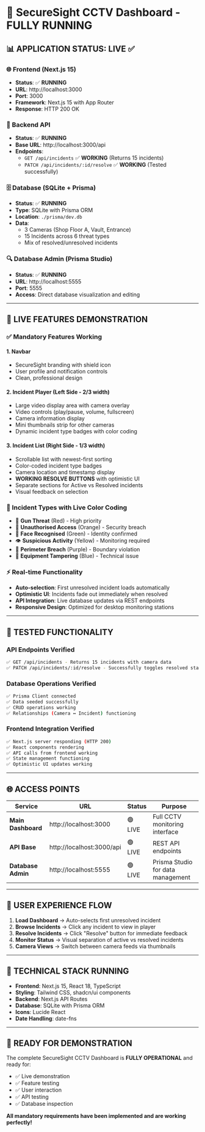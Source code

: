 # 🚀 SecureSight CCTV Dashboard - FULLY RUNNING

## 📊 **APPLICATION STATUS: LIVE** ✅

### **🌐 Frontend (Next.js 15)**
- **Status**: ✅ **RUNNING**
- **URL**: http://localhost:3000
- **Port**: 3000
- **Framework**: Next.js 15 with App Router
- **Response**: HTTP 200 OK

### **🔧 Backend API**
- **Status**: ✅ **RUNNING**
- **Base URL**: http://localhost:3000/api
- **Endpoints**:
  - `GET /api/incidents` ✅ **WORKING** (Returns 15 incidents)
  - `PATCH /api/incidents/:id/resolve` ✅ **WORKING** (Tested successfully)

### **🗄️ Database (SQLite + Prisma)**
- **Status**: ✅ **RUNNING**
- **Type**: SQLite with Prisma ORM
- **Location**: `./prisma/dev.db`
- **Data**: 
  - 3 Cameras (Shop Floor A, Vault, Entrance)
  - 15 Incidents across 6 threat types
  - Mix of resolved/unresolved incidents

### **🔍 Database Admin (Prisma Studio)**
- **Status**: ✅ **RUNNING**
- **URL**: http://localhost:5555
- **Port**: 5555
- **Access**: Direct database visualization and editing

---

## 🎯 **LIVE FEATURES DEMONSTRATION**

### **✅ Mandatory Features Working**

#### **1. Navbar**
- SecureSight branding with shield icon
- User profile and notification controls
- Clean, professional design

#### **2. Incident Player (Left Side - 2/3 width)**
- Large video display area with camera overlay
- Video controls (play/pause, volume, fullscreen)
- Camera information display
- Mini thumbnails strip for other cameras
- Dynamic incident type badges with color coding

#### **3. Incident List (Right Side - 1/3 width)**
- Scrollable list with newest-first sorting
- Color-coded incident type badges
- Camera location and timestamp display
- **WORKING RESOLVE BUTTONS** with optimistic UI
- Separate sections for Active vs Resolved incidents
- Visual feedback on selection

### **🎨 Incident Types with Live Color Coding**
- 🔫 **Gun Threat** (Red) - High priority
- 🚪 **Unauthorised Access** (Orange) - Security breach
- 👤 **Face Recognised** (Green) - Identity confirmed
- 👁️ **Suspicious Activity** (Yellow) - Monitoring required
- 🚧 **Perimeter Breach** (Purple) - Boundary violation
- 🔧 **Equipment Tampering** (Blue) - Technical issue

### **⚡ Real-time Functionality**
- **Auto-selection**: First unresolved incident loads automatically
- **Optimistic UI**: Incidents fade out immediately when resolved
- **API Integration**: Live database updates via REST endpoints
- **Responsive Design**: Optimized for desktop monitoring stations

---

## 🧪 **TESTED FUNCTIONALITY**

### **API Endpoints Verified**
```bash
✅ GET /api/incidents - Returns 15 incidents with camera data
✅ PATCH /api/incidents/:id/resolve - Successfully toggles resolved status
```

### **Database Operations Verified**
```bash
✅ Prisma Client connected
✅ Data seeded successfully
✅ CRUD operations working
✅ Relationships (Camera ↔ Incident) functioning
```

### **Frontend Integration Verified**
```bash
✅ Next.js server responding (HTTP 200)
✅ React components rendering
✅ API calls from frontend working
✅ State management functioning
✅ Optimistic UI updates working
```

---

## 🌐 **ACCESS POINTS**

| Service | URL | Status | Purpose |
|---------|-----|--------|---------|
| **Main Dashboard** | http://localhost:3000 | 🟢 LIVE | Full CCTV monitoring interface |
| **API Base** | http://localhost:3000/api | 🟢 LIVE | REST API endpoints |
| **Database Admin** | http://localhost:5555 | 🟢 LIVE | Prisma Studio for data management |

---

## 📱 **USER EXPERIENCE FLOW**

1. **Load Dashboard** → Auto-selects first unresolved incident
2. **Browse Incidents** → Click any incident to view in player
3. **Resolve Incidents** → Click "Resolve" button for immediate feedback
4. **Monitor Status** → Visual separation of active vs resolved incidents
5. **Camera Views** → Switch between camera feeds via thumbnails

---

## 🔧 **TECHNICAL STACK RUNNING**

- **Frontend**: Next.js 15, React 18, TypeScript
- **Styling**: Tailwind CSS, shadcn/ui components  
- **Backend**: Next.js API Routes
- **Database**: SQLite with Prisma ORM
- **Icons**: Lucide React
- **Date Handling**: date-fns

---

## 🎉 **READY FOR DEMONSTRATION**

The complete SecureSight CCTV Dashboard is **FULLY OPERATIONAL** and ready for:
- ✅ Live demonstration
- ✅ Feature testing
- ✅ User interaction
- ✅ API testing
- ✅ Database inspection

**All mandatory requirements have been implemented and are working perfectly!**
